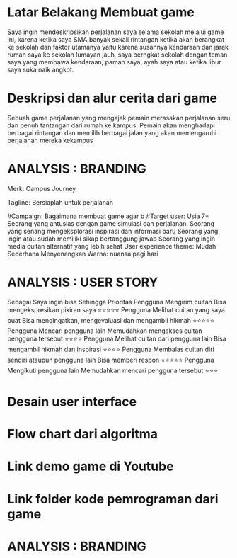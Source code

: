 # Latar Belakang Membuat game
Saya ingin mendeskripsikan perjalanan saya selama sekolah melalui game ini, karena ketika saya SMA banyak sekali rintangan ketika akan berangkat ke sekolah dan faktor utamanya yaitu karena susahnya kendaraan dan jarak rumah saya ke sekolah lumayan jauh, saya berngkat sekolah dengan teman saya yang membawa kendaraan, paman saya, ayah saya atau ketika libur saya suka naik angkot.

# Deskripsi dan alur cerita dari game
Sebuah game perjalanan yang mengajak pemain merasakan perjalanan seru dan penuh tantangan dari rumah ke kampus. Pemain akan menghadapi berbagai rintangan dan memilih berbagai jalan yang akan memengaruhi perjalanan mereka kekampus
# ANALYSIS : BRANDING
Merk: Campus Journey

Tagline: Bersiaplah untuk perjalanan

#Campaign: Bagaimana membuat game agar b
#Target user:
Usia 7+
Seorang yang antusias dengan game simulasi dan perjalanan.
Seorang yang senang mengeksplorasi inspirasi dan informasi baru
Seorang yang ingin atau sudah memiliki sikap bertanggung jawab
Seorang yang ingin media cuitan alternatif yang lebih sehat
User experience theme:
Mudah
Sederhana
Menyenangkan
Warna: nuansa pagi hari
# ANALYSIS : USER STORY

Sebagai	Saya ingin bisa	Sehingga	Prioritas
Pengguna	Mengirim cuitan	Bisa mengekspresikan pikiran saya	⭐⭐⭐⭐⭐
Pengguna	Melihat cuitan yang saya buat	Bisa mengingatkan, mengevaluasi dan mengambil hikmah	⭐⭐⭐⭐⭐
Pengguna	Mencari pengguna lain	Memudahkan mengakses cuitan pengguna tersebut	⭐⭐⭐⭐
Pengguna	Melihat cuitan dari pengguna lain	Bisa mengambil hikmah dan inspirasi	⭐⭐⭐⭐
Pengguna	Membalas cuitan diri sendiri ataupun pengguna lain	Bisa memberi respon	⭐⭐⭐⭐⭐
Pengguna	Mengikuti pengguna lain	Memudahkan mencari pengguna tersebut	⭐⭐⭐

# Desain user interface
# Flow chart dari algoritma
# Link demo game di Youtube
# Link folder kode pemrograman dari game
# ANALYSIS : BRANDING








